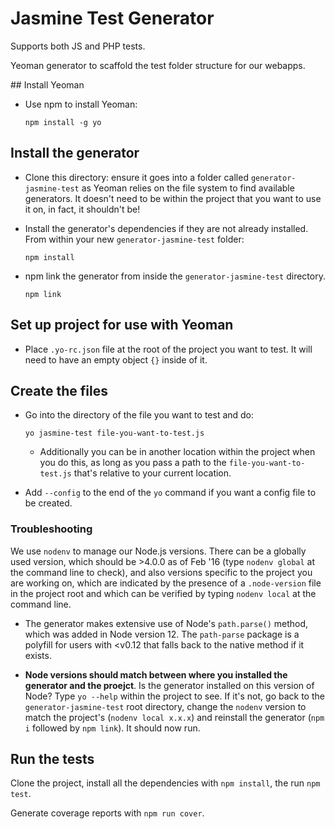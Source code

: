 # Jasmine Test Generator

Supports both JS and PHP tests.

Yeoman generator to scaffold the test folder structure for our webapps.

## Install Yeoman

* Use npm to install Yeoman:

    ``` 
    npm install -g yo
    ```
    
## Install the generator

* Clone this directory: ensure it goes into a folder called `generator-jasmine-test` as Yeoman relies on the file system to find available generators. It doesn't need to be within the project that you want to use it on, in fact, it shouldn't be!


* Install the generator's dependencies if they are not already installed. From within your new `generator-jasmine-test` folder:

    ```
    npm install
    ```

* npm link the generator from inside the `generator-jasmine-test` directory.

    ```
    npm link
    ```

## Set up project for use with Yeoman

* Place `.yo-rc.json` file at the root of the project you want to test. It will need to have an empty object `{}` inside of it.

## Create the files

* Go into the directory of the file you want to test and do:

    ```
    yo jasmine-test file-you-want-to-test.js
    ```

  * Additionally you can be in another location within the project when you do this, as long as you pass a path to the `file-you-want-to-test.js` that's relative to your current location.

* Add `--config` to the end of the `yo` command if you want a config file to be created.

### Troubleshooting

We use `nodenv` to manage our Node.js versions. There can be a globally used version, which should be >4.0.0 as of Feb '16 (type `nodenv global` at the command line to check), and also versions specific to the project you are working on, which are indicated by the presence of a `.node-version` file in the project root and which can be verified by typing `nodenv local` at the command line.

* The generator makes extensive use of Node's `path.parse()` method, which was added in Node version 12. The `path-parse` package is a polyfill for users with <v0.12 that falls back to the native method if it exists.

* **Node versions should match between where you installed the generator and the proejct**. Is the generator installed on this version of Node? Type `yo --help` within the project to see. If it's not, go back to the `generator-jasmine-test` root directory, change the `nodenv` version to match the project's (`nodenv local x.x.x`) and reinstall the generator (`npm i` followed by `npm link`). It should now run.

## Run the tests

Clone the project, install all the dependencies with `npm install`, the run `npm test`.

Generate coverage reports with `npm run cover`.
